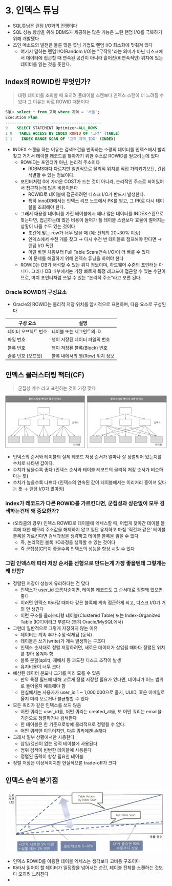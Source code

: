 # 3. 인덱스 튜닝

- SQL튜닝은 랜덤 I/O와의 전쟁이다
- SQL 성능 향상을 위해 DBMS가 제공하는 많은 기능은 느린 랜덤 I/O를 극복하기 위해 개발됐다
- 조인 메소드의 발전은 물론 많은 튜닝 기법도 랜덤 I/O 최소화에 맞춰져 있다
  - 여기서 말하는 랜덤 I/O(Random I/O)는 "무작위"라는 의미가 아닌 디스크에서 데이터에 접근할 때 연속된 공간이 아니라 흩어진(비연속적인) 위치에 있는 데이터를 읽는 것을 뜻한다.

## Index의 ROWID란 무엇인가?

> 대량 데이터를 조회할 때 오히려 풀테이블 스캔보다 인덱스 스캔이 더 느려질 수 있다
> 그 이유는 바로 ROWID 때문이다

```sql
SQL> select * from 고객 where 지역 = '서울';
Execution Plan
------------------------------------------
0    SELECT STATEMENT Optimizer=ALL_ROWS
1 0   TABLE ACCESS BY INDEX ROWID OF '고객' (TABLE)
2 1    INDEX RANGE SCAN OF '고객_지역_IDX' (INDEX)
```

- INDEX 스캔을 하는 이유는 검색조건을 만족하는 소량의 데이터를 인덱스에서 빨리 찾고 거기서 테이블 레코드를 찾아가기 위한 주소값 ROWID를 얻으려는데 있다
  - ROWID는 포인터가 아닌, 논리적 주소이다
    - RDBMS마다 다르지만 일반적으로 물리적 위치를 직접 가리키기보단, 간접 식별할 수 있는 정보이다.
  - 포인터처럼 0에 가까운 COST가 드는 것이 아니라, 논리적인 주소로 되어있어서 접근하는데 많은 비용이든다
    - ROWID로 테이블에 접근하려면 디스크 I/O가 반드시 발생한다.
    - 특히 InnoDB에서는 인덱스 리프 노드에서 PK를 얻고, 그 PK로 다시 테이블을 조회해야 한다.
  - 그래서 대용량 데이터를 가진 테이블에서 꽤나 많은 데이터를 INDEX스캔으로 찾는다면, 접근하는데 많은 비용이 들어가 풀 테이블 스캔보다 효율이 떨어지는 상황이 나올 수도 있는 것이다
    - 조건에 맞는 row가 너무 많을 때 (예: 전체의 20~30% 이상)
    - 인덱스에서 수천 개를 찾고 → 다시 수천 번 테이블로 점프해야 한다면 → 랜덤 I/O 폭탄
    - 이럴 바엔 처음부터 Full Table Scan(연속 I/O)이 더 빠를 수 있다
    - 이 문제를 해결하기 위해 인덱스 튜닝을 하여야 한다
  - ROWID는 DB가 해석할 수 있는 위치 정보이며, 하드웨어 수준의 포인터는 아니다. 그러나 DB 내부에서는 가장 빠르게 특정 레코드에 접근할 수 있는 수단이므로, 마치 포인터처럼 쓰일 수 있는 “논리적 주소”라고 보면 된다.

### Oracle ROWID의 구성요소

- Oracle의 ROWID는 물리적 저장 위치를 암시적으로 표현하며, 다음 요소로 구성된다

| 구성 요소            | 설명                            |
| -------------------- | ------------------------------- |
| 데이터 오브젝트 번호 | 테이블 또는 세그먼트의 ID       |
| 파일 번호            | 행이 저장된 데이터 파일의 번호  |
| 블록 번호            | 행이 저장된 블록(Block) 번호    |
| 슬롯 번호 (오프셋)   | 블록 내에서의 행(Row) 위치 정보 |

## 인덱스 클러스터링 팩터(CF)

> 군집성 계수 라고 표현하는 것이 가장 맞다

![img1](images/indexTuning1.png)

- 인덱스의 순서와 테이블의 실제 레코드 저장 순서가 얼마나 잘 정렬되어 있는지를 수치로 나타낸 값이다.
- 수치가 낮을수록 좋다 (인덱스 순서와 테이블 레코드의 물리적 저장 순서가 비슷하다는 뜻)
- 수치가 높을수록 나쁘다 (인덱스의 연속된 값이 테이블에서는 이리저리 흩어져 있다는 뜻 → 랜덤 I/O가 많아짐)

### index가 레코드가 다른 ROWID를 가르킨다면, 군집성과 상관없이 모두 검색하는건데 왜 중요한가?

- (오라클의 경우) 인덱스 ROWID로 테이블에 엑세스할 때, 어렵게 찾아간 테이블 블록에 대한 메모리 주소값을 해제하지 않고 일단 유지하고 마침 '직전과 같은' 테이블 블록을 가르킨다면 검색과정을 생략하고 테이블 블록을 읽을 수 있다
  - 즉, 논리적인 블록 I/O과정을 생략할 수 있는 것이다
  - 즉 군집성(CF)이 좋을수록 인덱스의 성능을 향상 시킬 수 있다

### 그럼 인덱스에 따라 저장 순서를 선형으로 만드는게 가장 좋을텐데 그렇게는 왜 안함?

- 정렬된 저장이 성능에 유리하다는 건 맞다
  - 인덱스가 user_id 오름차순이면, 테이블 레코드도 그 순서대로 정렬돼 있으면 좋다
  - 이러면 인덱스 따라갈 때마다 같은 블록에 계속 접근하게 되고, 디스크 I/O가 거의 안 생긴다
  - 이런 구조를 클러스터형 테이블(Clustered Table) 또는 Index-Organized Table (IOT)이라고 부른다 (특히 Oracle/MySQL에서)
- 그런데 일반적으로 그렇게 저장하지 않는 이유
  - 데이터는 계속 추가·수정·삭제됨 (동적)
  - 테이블은 쓰기(write)가 계속 발생하는 구조다
  - 인덱스 순서대로 정렬 저장하려면, 새로운 데이터가 삽입될 때마다 정렬된 위치를 찾아 옮겨야 함
  - 블록 분할(split), 재배치 등 과도한 디스크 조작이 발생
  - 유지비용이 너무 크다
- 예상된 데이터 분포나 크기를 미리 모를 수 있음
  - 만약 특정 필드에 대해 고르게 정렬 저장할 필요가 있다면, 데이터가 어느 범위로 들어올지 예측해야 함
  - 현실에서는 사용자가 user_id 1 ~ 1,000,000으로 올지, UUID, 혹은 이메일로 올지 미리 모르거나 불균형할 수 있다
- 모든 쿼리가 같은 인덱스를 쓰지 않음
  - 어떤 쿼리는 user_id를, 어떤 쿼리는 created_at을, 또 어떤 쿼리는 email을 기준으로 정렬하거나 검색한다
  - 한 테이블은 한 기준으로밖에 물리적으로 정렬될 수 없다.
  - 어떤 쿼리엔 이득이지만, 다른 쿼리에겐 손해다
- 그래서 일부 상황에서만 사용한다
  - 삽입/갱신이 없는 정적 테이블에 사용된다
  - 범위 검색이 빈번한 테이블에 사용된다
  - 정렬된 출력이 항상 필요한 테이블
- 정렬 저장은 이상적이지만 현실적으론 trade-off가 크다

## 인덱스 손익 분기점

![img2](images/indexTuning2.png)

- 인덱스 ROWID를 이용한 테이블 엑세스는 생각보다 고비용 구조이다
- 따라서 읽어야 할 데이터가 일정량을 넘어서는 순간, 테이블 전체를 스캔하는 것보다 오히려 느려진다
-
